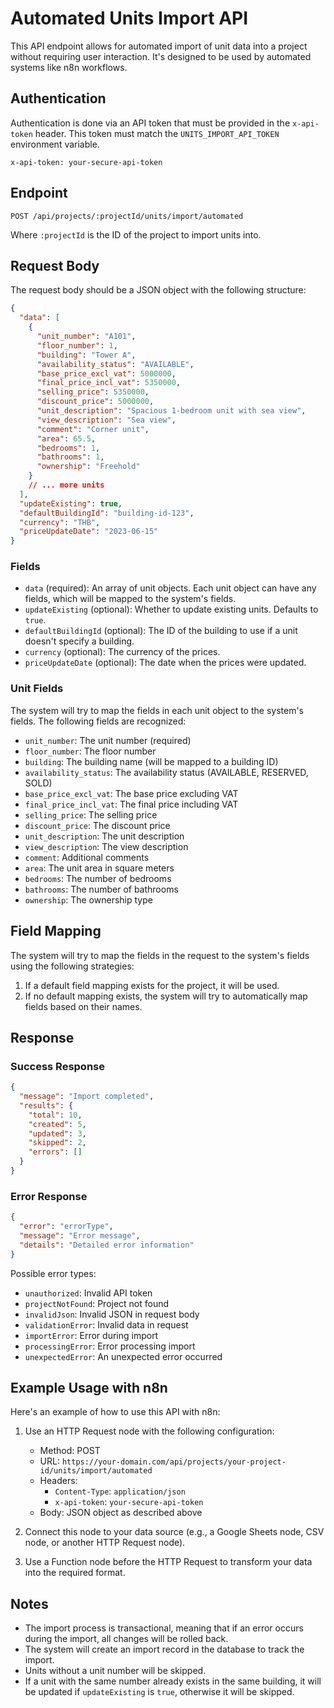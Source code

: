 # Automated Units Import API

This API endpoint allows for automated import of unit data into a project without requiring user interaction. It's designed to be used by automated systems like n8n workflows.

## Authentication

Authentication is done via an API token that must be provided in the `x-api-token` header. This token must match the `UNITS_IMPORT_API_TOKEN` environment variable.

```
x-api-token: your-secure-api-token
```

## Endpoint

```
POST /api/projects/:projectId/units/import/automated
```

Where `:projectId` is the ID of the project to import units into.

## Request Body

The request body should be a JSON object with the following structure:

```json
{
  "data": [
    {
      "unit_number": "A101",
      "floor_number": 1,
      "building": "Tower A",
      "availability_status": "AVAILABLE",
      "base_price_excl_vat": 5000000,
      "final_price_incl_vat": 5350000,
      "selling_price": 5350000,
      "discount_price": 5000000,
      "unit_description": "Spacious 1-bedroom unit with sea view",
      "view_description": "Sea view",
      "comment": "Corner unit",
      "area": 65.5,
      "bedrooms": 1,
      "bathrooms": 1,
      "ownership": "Freehold"
    }
    // ... more units
  ],
  "updateExisting": true,
  "defaultBuildingId": "building-id-123",
  "currency": "THB",
  "priceUpdateDate": "2023-06-15"
}
```

### Fields

- `data` (required): An array of unit objects. Each unit object can have any fields, which will be mapped to the system's fields.
- `updateExisting` (optional): Whether to update existing units. Defaults to `true`.
- `defaultBuildingId` (optional): The ID of the building to use if a unit doesn't specify a building.
- `currency` (optional): The currency of the prices.
- `priceUpdateDate` (optional): The date when the prices were updated.

### Unit Fields

The system will try to map the fields in each unit object to the system's fields. The following fields are recognized:

- `unit_number`: The unit number (required)
- `floor_number`: The floor number
- `building`: The building name (will be mapped to a building ID)
- `availability_status`: The availability status (AVAILABLE, RESERVED, SOLD)
- `base_price_excl_vat`: The base price excluding VAT
- `final_price_incl_vat`: The final price including VAT
- `selling_price`: The selling price
- `discount_price`: The discount price
- `unit_description`: The unit description
- `view_description`: The view description
- `comment`: Additional comments
- `area`: The unit area in square meters
- `bedrooms`: The number of bedrooms
- `bathrooms`: The number of bathrooms
- `ownership`: The ownership type

## Field Mapping

The system will try to map the fields in the request to the system's fields using the following strategies:

1. If a default field mapping exists for the project, it will be used.
2. If no default mapping exists, the system will try to automatically map fields based on their names.

## Response

### Success Response

```json
{
  "message": "Import completed",
  "results": {
    "total": 10,
    "created": 5,
    "updated": 3,
    "skipped": 2,
    "errors": []
  }
}
```

### Error Response

```json
{
  "error": "errorType",
  "message": "Error message",
  "details": "Detailed error information"
}
```

Possible error types:
- `unauthorized`: Invalid API token
- `projectNotFound`: Project not found
- `invalidJson`: Invalid JSON in request body
- `validationError`: Invalid data in request
- `importError`: Error during import
- `processingError`: Error processing import
- `unexpectedError`: An unexpected error occurred

## Example Usage with n8n

Here's an example of how to use this API with n8n:

1. Use an HTTP Request node with the following configuration:
   - Method: POST
   - URL: `https://your-domain.com/api/projects/your-project-id/units/import/automated`
   - Headers:
     - `Content-Type`: `application/json`
     - `x-api-token`: `your-secure-api-token`
   - Body: JSON object as described above

2. Connect this node to your data source (e.g., a Google Sheets node, CSV node, or another HTTP Request node).

3. Use a Function node before the HTTP Request to transform your data into the required format.

## Notes

- The import process is transactional, meaning that if an error occurs during the import, all changes will be rolled back.
- The system will create an import record in the database to track the import.
- Units without a unit number will be skipped.
- If a unit with the same number already exists in the same building, it will be updated if `updateExisting` is `true`, otherwise it will be skipped. 